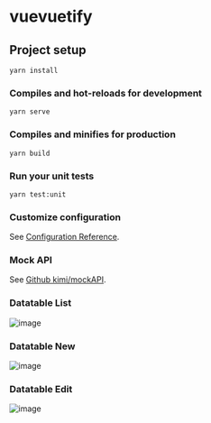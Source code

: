 # vuevuetify

## Project setup
```
yarn install
```

### Compiles and hot-reloads for development
```
yarn serve
```

### Compiles and minifies for production
```
yarn build
```

### Run your unit tests
```
yarn test:unit
```

### Customize configuration
See [Configuration Reference](https://cli.vuejs.org/config/).

### Mock API
See [Github kimi/mockAPI](https://github.com/kimi0230/mockAPI).

### Datatable List
![image]("https://github.com/kimi0230/vuevuetify/blob/master/screenshot/list.png")

### Datatable New
![image]("https://github.com/kimi0230/vuevuetify/blob/master/screenshot/new.png")

### Datatable Edit
![image]("https://github.com/kimi0230/vuevuetify/blob/master/screenshot/edit.png")
